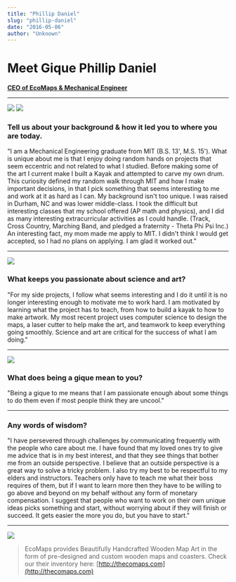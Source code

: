 ```yaml
---
title: "Phillip Daniel"
slug: "phillip-daniel"
date: "2016-05-06"
author: "Unknown"
---
```


# **Meet Gique Phillip Daniel**

**[CEO of EcoMaps & Mechanical Engineer](http://www.thecomaps.com/)**

* * *

![](/images/general/image-asset-1462548395020-OMOR1LWOSS4HSCKFSC9N.jpeg?format=original) ![](/images/general/image-asset-1462548465899-MESOVRLCRMNFL8727VOI.gif?format=original)

### Tell us about your background & how it led you to where you are today.

"I am a Mechanical Engineering graduate from MIT (B.S. 13', M.S. 15'). What is unique about me is that I enjoy doing random hands on projects that seem eccentric and not related to what I studied. Before making some of the art I current make I built a Kayak and attempted to carve my own drum. This curiosity defined my random walk through MIT and how I make important decisions, in that I pick something that seems interesting to me and work at it as hard as I can. My background isn't too unique. I was raised in Durham, NC and was lower middle-class. I took the difficult but interesting classes that my school offered (AP math and physics), and I did as many interesting extracurricular activities as I could handle. (Track, Cross Country, Marching Band, and pledged a fraternity - Theta Phi Psi Inc.) An interesting fact, my mom made me apply to MIT. I didn't think I would get accepted, so I had no plans on applying. I am glad it worked out."

* * *

![](/images/general/image-asset-1462548424500-AN7G1W4BGENP4FNQUVC8.jpeg?format=original)

### What keeps you passionate about science and art?

"For my side projects, I follow what seems interesting and I do it until it is no longer interesting enough to motivate me to work hard. I am motivated by learning what the project has to teach, from how to build a kayak to how to make artwork. My most recent project uses computer science to design the maps, a laser cutter to help make the art, and teamwork to keep everything going smoothly. Science and art are critical for the success of what I am doing."

* * *

![](/images/general/1962131_880697201966768_9102178266318591516_o.jpg?format=original)

### What does being a gique mean to you?

"Being a gique to me means that I am passionate enough about some things to do them even if most people think they are uncool."

* * *

### Any words of wisdom?

"I have persevered through challenges by communicating frequently with the people who care about me. I have found that my loved ones try to give me advice that is in my best interest, and that they see things that bother me from an outside perspective. I believe that an outside perspective is a great way to solve a tricky problem. I also try my best to be respectful to my elders and instructors. Teachers only have to teach me what their boss requires of them, but if I want to learn more then they have to be willing to go above and beyond on my behalf without any form of monetary compensation. I suggest that people who want to work on their own unique ideas picks something and start, without worrying about if they will finish or succeed. It gets easier the more you do, but you have to start."

* * *

[![](/images/general/image-asset-1462548279602-8FGK5CT7RS9SU0C5Y2LB.jpeg?format=original)](http://thecomaps.com)

> EcoMaps provides Beautifully Handcrafted Wooden Map Art in the form of pre-designed and custom wooden maps and coasters. Check our their inventory here: [http://thecomaps.com](http://thecomaps.com)